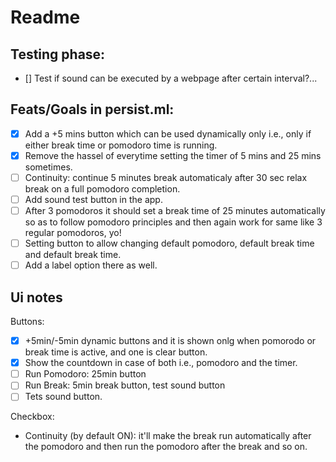 # Readme

## Testing phase:

- [] Test if sound can be executed by a webpage after certain interval?...

## Feats/Goals in persist.ml:

- [x] Add a +5 mins button which can be used dynamically only i.e., only if either break time or pomodoro time is running.
- [x] Remove the hassel of everytime setting the timer of 5 mins and 25 mins sometimes.
- [ ] Continuity: continue 5 minutes break automaticaly after 30 sec relax break on a full pomodoro completion.
- [ ] Add sound test button in the app.
- [ ] After 3 pomodoros it should set a break time of 25 minutes automatically so as to follow pomodoro principles and then again work for same like 3 regular pomodoros, yo!
- [ ] Setting button to allow changing default pomodoro, default break time and default break time.
- [ ] Add a label option there as well.

## Ui notes

Buttons:

- [x] +5min/-5min dynamic buttons and it is shown onlg when pomorodo or break time is active, and one is clear button.
- [x] Show the countdown in case of both i.e., pomodoro and the timer.
- [ ] Run Pomodoro: 25min button
- [ ] Run Break: 5min break button, test sound button
- [ ] Tets sound button.

Checkbox:

- Continuity (by default ON): it'll make the break run automatically after the pomodoro and then run the pomodoro after the break and so on.
